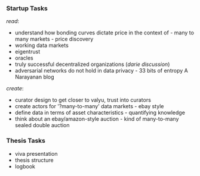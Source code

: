 
### Startup Tasks
*read*:
- understand how bonding curves dictate price in the context of 
		- many to many markets 
		- price discovery 
- working data markets
- eigentrust
- oracles
- truly successful decentralized organizations (*darie discussion*)
- adversarial networks do not hold in data privacy
		- 33 bits of entropy A Narayanan blog


*create*:
- curator design to get closer to valyu, trust into curators
- create actors for '?many-to-many' data markets
		- ebay style
- define data in terms of asset characteristics
		- quantifying knowledge
- think about an ebay/amazon-style auction 
		- kind of many-to-many sealed double auction


### Thesis Tasks
- viva presentation
- thesis structure
- logbook